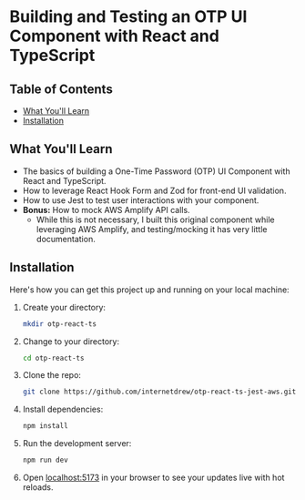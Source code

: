 # Building and Testing an OTP UI Component with React and TypeScript

## Table of Contents

- [What You'll Learn](#what-youll-learn)
- [Installation](#installation)

## What You'll Learn

- The basics of building a One-Time Password (OTP) UI Component with React and TypeScript.
- How to leverage React Hook Form and Zod for front-end UI validation.
- How to use Jest to test user interactions with your component.
- **Bonus:** How to mock AWS Amplify API calls.
  - While this is not necessary, I built this original component while leveraging AWS Amplify, and testing/mocking it has very little documentation.

## Installation

Here's how you can get this project up and running on your local machine:

1. Create your directory:

   ```sh
   mkdir otp-react-ts
   ```

2. Change to your directory:

   ```sh
   cd otp-react-ts
   ```

3. Clone the repo:

   ```sh
   git clone https://github.com/internetdrew/otp-react-ts-jest-aws.git .
   ```

4. Install dependencies:

   ```sh
   npm install
   ```

5. Run the development server:

   ```sh
   npm run dev
   ```

6. Open [localhost:5173](http://localhost:5173) in your browser to see your updates live with hot reloads.
